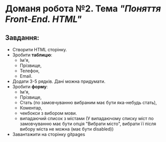 # Доманя робота №2. Тема  *"Поняття Front-End. HTML"*
## Завдання:
- Створити HTML сторінку.
- Зробити **таблицю**: 
  - Ім'я, 
  - Прізвище, 
  - Телефон, 
  - Email.
- Додати 3-5 рядків. Дані можна придумати.
- Зробити **форму**: 
  - Ім'я, 
  - Прізвище, 
  - Стать (по замовчуванню вибраним має бути яка-небудь стать), 
  - Коментар, 
  - чекбокси з вибором мови.
  - випадаючий список з містами (У випадаючому списку міст по замовчуванню має бути опція "Вибрати місто", вибрати її після вибору міста не можна (має бути disabled))
- Завантажити на сторінку gitpages
